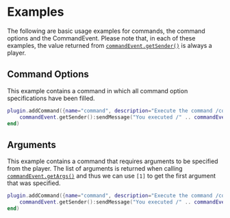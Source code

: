 # Examples

The following are basic usage examples for commands, the command options and the CommandEvent. Please note that, in each of these examples, the value returned from [`commandEvent.getSender()`](https://docs.lukkit.net/commands/commandevent) is always a player.

## Command Options

This example contains a command in which all command option specifications have been filled.

```lua
plugin.addCommand({name="command", description="Execute the command /command", usage="/command", permission="commands.command", permissionMessage="You cannot execute /command", maxArgs=0, minArgs=0, runAsync=false}, function(commandEvent)
    commandEvent.getSender():sendMessage("You executed /" .. commandEvent.getCommand());
end)
```

## Arguments

This example contains a command that requires arguments to be specified from the player. The list of arguments is returned when calling [`commandEvent.getArgs()`](https://docs.lukkit.net/commands/commandevent) and thus we can use `[1]` to get the first argument that was specified.

```lua
plugin.addCommand({name="command", description="Execute the command /command", usage="/command <message>", minArgs=1}, function(commandEvent)
    commandEvent.getSender():sendMessage("You executed /" .. commandEvent.getCommand() .. " with the message: " .. commandEvent.getArgs()[1])
end)
```

